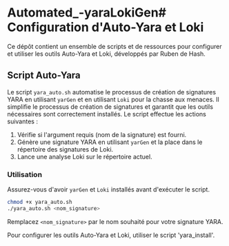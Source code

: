 # Automated_-yaraLokiGen# Configuration d'Auto-Yara et Loki

Ce dépôt contient un ensemble de scripts et de ressources pour configurer et utiliser les outils Auto-Yara et Loki, développés par Ruben de Hash.

## Script Auto-Yara

Le script `yara_auto.sh` automatise le processus de création de signatures YARA en utilisant `yarGen` et en utilisant `Loki` pour la chasse aux menaces. Il simplifie le processus de création de signatures et garantit que les outils nécessaires sont correctement installés. Le script effectue les actions suivantes :

1. Vérifie si l'argument requis (nom de la signature) est fourni.
2. Génère une signature YARA en utilisant `yarGen` et la place dans le répertoire des signatures de Loki.
3. Lance une analyse Loki sur le répertoire actuel.

### Utilisation

Assurez-vous d'avoir `yarGen` et `Loki` installés avant d'exécuter le script.

```bash
chmod +x yara_auto.sh
./yara_auto.sh <nom_signature>
```

Remplacez `<nom_signature>` par le nom souhaité pour votre signature YARA.


Pour configurer les outils Auto-Yara et Loki, utiliser le script 'yara_install'.
